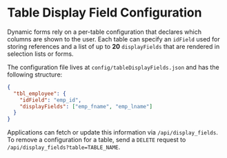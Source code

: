 # Table Display Field Configuration

Dynamic forms rely on a per-table configuration that declares which columns are shown to the user.  Each table can specify an `idField` used for storing references and a list of up to **20** `displayFields` that are rendered in selection lists or forms.

The configuration file lives at `config/tableDisplayFields.json` and has the following structure:

```json
{
  "tbl_employee": {
    "idField": "emp_id",
    "displayFields": ["emp_fname", "emp_lname"]
  }
}
```

Applications can fetch or update this information via `/api/display_fields`.
To remove a configuration for a table, send a `DELETE` request to
`/api/display_fields?table=TABLE_NAME`.

